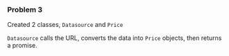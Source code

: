 ### Problem 3

Created 2 classes, `Datasource` and `Price`

`Datasource` calls the URL, converts the data into `Price` objects, then returns a promise.